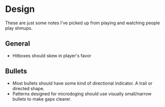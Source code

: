 # Design

These are just some notes I've picked up from playing and watching people play shmups. 

## General

- Hitboxes should skew in player's favor

## Bullets

- Most bullets should have some kind of directional indicator. A trail or directed shape. 
- Patterns designed for microdoging should use visually small/narrow bullets to make gaps clearer.
